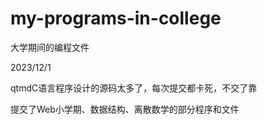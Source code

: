 # my-programs-in-college
大学期间的编程文件

2023/12/1

qtmdC语言程序设计的源码太多了，每次提交都卡死，不交了靠

提交了Web小学期、数据结构、离散数学的部分程序和文件

